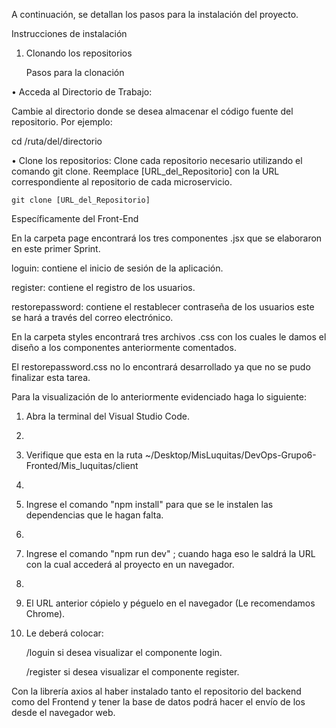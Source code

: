 A continuación, se detallan los pasos para la instalación del proyecto.

Instrucciones de instalación

1. Clonando los repositorios

	Pasos para la clonación

•	Acceda al Directorio de Trabajo:

Cambie al directorio donde se desea almacenar el código fuente del repositorio. Por ejemplo:

cd /ruta/del/directorio

•	Clone los repositorios: Clone cada repositorio necesario utilizando el comando git clone. Reemplace [URL_del_Repositorio] con la URL correspondiente al repositorio de cada microservicio.

	git clone [URL_del_Repositorio]


Específicamente del Front-End

En la carpeta page encontrará los tres componentes .jsx que se elaboraron en este primer Sprint. 

loguin: contiene el inicio de sesión de la aplicación.

register: contiene el registro de los usuarios. 

restorepassword: contiene el restablecer contraseña de los usuarios este se hará a través del correo electrónico. 


En la carpeta styles encontrará tres archivos .css con los cuales le damos el diseño a los componentes anteriormente comentados. 

El restorepassword.css no lo encontrará desarrollado ya que no se pudo finalizar esta tarea. 


Para la visualización de lo anteriormente evidenciado haga lo siguiente:

1.	Abra la terminal del Visual Studio Code.
2.	
3.	Verifique que esta en la ruta ~/Desktop/MisLuquitas/DevOps-Grupo6-Fronted/Mis_luquitas/client
4.	
5.	Ingrese el comando "npm install" para que se le instalen las dependencias que le hagan falta.
6.	
7.	Ingrese el comando "npm run dev" ; cuando haga eso le saldrá la URL con la cual accederá al proyecto en un navegador.
8.	
9.	El URL anterior cópielo y péguelo en el navegador (Le recomendamos Chrome).
10.	
	Le deberá colocar:

	/loguin si desea visualizar el componente login.

	/register si desea visualizar el componente register.


Con la librería axios al haber instalado tanto el repositorio del backend como del Frontend y tener la base de datos podrá hacer el envío de los desde el navegador web.

